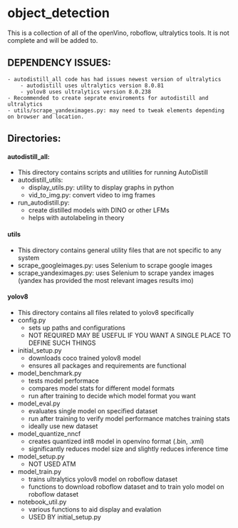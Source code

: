 # object_detection
This is a collection of all of the openVino, roboflow, ultralytics tools.
It is not complete and will be added to.
## DEPENDENCY ISSUES:
    - autodistill_all code has had issues newest version of ultralytics 
        - autodistill uses ultralytics version 8.0.81
        - yolov8 uses ultralytics version 8.0.238 
    - Recommended to create seprate enviroments for autodistill and ultralytics 
    - utils/scrape_yandeximages.py: may need to tweak elements depending on browser and location.

## Directories: 
#### autodistill_all: 
- This directory contains scripts and utilities for running AutoDistill
- autodistill_utils: 
    - display_utils.py: utility to display graphs in python
    - vid_to_img.py: convert video to img frames
- run_autodistill.py: 
    - create distilled models with DINO or other LFMs 
    - helps with autolabeling in theory

#### utils
- This directory contains general utility files that are not specific to any system
- scrape_googleimages.py: uses Selenium to scrape google images
- scrape_yandeximages.py: uses Selenium to scrape yandex images (yandex has provided the most relevant images results imo)

#### yolov8
- This directory contains all files related to yolov8 specifically
- config.py
    - sets up paths and configurations
    - NOT REQUIRED MAY BE USEFUL IF YOU WANT A SINGLE PLACE TO DEFINE SUCH THINGS
- initial_setup.py 
    - downloads coco trained yolov8 model
    - ensures all packages and requirements are functional
- model_benchmark.py
    - tests model performace 
    - compares model stats for different model formats 
    - run after training to decide which model format you want
- model_eval.py
    - evaluates single model on specified dataset
    - run after training to verify model performance matches training stats
    - ideally use new dataset
- model_quantize_nncf
    - creates quantized int8 model in openvino format (.bin, .xml)
    - significantly reduces model size and slightly reduces inference time
- model_setup.py
    - NOT USED ATM 
- model_train.py
    - trains ultralytics yolov8 model on roboflow dataset
    - functions to download roboflow dataset and to train yolo model on roboflow dataset
- notebook_util.py
    - various functions to aid display and evalation 
    - USED BY initial_setup.py 